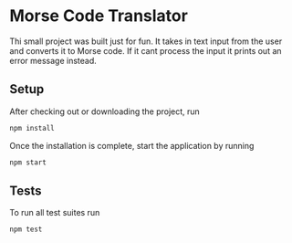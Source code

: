 # Morse Code Translator

Thi small project was built just for fun. It takes in text input from the user and converts it to Morse code. If it cant process the input it prints out an error message instead.

## Setup

After checking out or downloading the project, run

```bash
npm install
```

Once the installation is complete, start the application by running

```bash
npm start
```

## Tests

To run all test suites run

```bash
npm test
```

